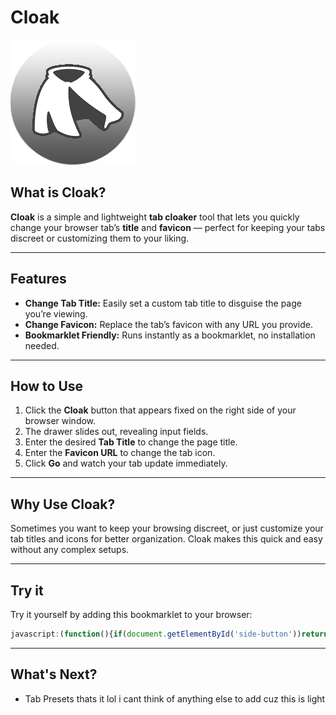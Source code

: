 # Cloak

![Cloak Logo](https://raw.githubusercontent.com/fu-ri/Cloak/refs/heads/main/Cloak.png)

## What is Cloak?

**Cloak** is a simple and lightweight **tab cloaker** tool that lets you quickly change your browser tab’s **title** and **favicon** — perfect for keeping your tabs discreet or customizing them to your liking.

---

## Features

- **Change Tab Title:** Easily set a custom tab title to disguise the page you’re viewing.
- **Change Favicon:** Replace the tab’s favicon with any URL you provide.
- **Bookmarklet Friendly:** Runs instantly as a bookmarklet, no installation needed.

---

## How to Use

1. Click the **Cloak** button that appears fixed on the right side of your browser window.
2. The drawer slides out, revealing input fields.
3. Enter the desired **Tab Title** to change the page title.
4. Enter the **Favicon URL** to change the tab icon.
5. Click **Go** and watch your tab update immediately.

---

## Why Use Cloak?

Sometimes you want to keep your browsing discreet, or just customize your tab titles and icons for better organization. Cloak makes this quick and easy without any complex setups.

---

## Try it

Try it yourself by adding this bookmarklet to your browser:

```js
javascript:(function(){if(document.getElementById('side-button'))return;var link=document.createElement('link');link.href="https://fonts.googleapis.com/css2?family=Fredoka+One&display=swap";link.rel="stylesheet";document.head.appendChild(link);var style=document.createElement(%27style%27);style.textContent="body{margin:0;height:100vh;}#side-button{position:fixed;top:50%;right:0;width:20px;height:50px;background-color:rgba(51,51,51,0.8);border-top-left-radius:12px;border-bottom-left-radius:12px;color:white;display:flex;align-items:center;justify-content:center;cursor:pointer;user-select:none;font-size:32px;transform:translateY(-50%);transition:right 0.3s ease;z-index:10000;}#side-button.moved{ } .chevron{display:inline-block;transition:transform 0.3s ease;}#side-button.moved .chevron{transform:rotate(180deg);}#side-drawer{position:fixed;top:50%;right:-280px;width:250px;height:400px;background-color:rgba(51,51,51,0.8);border-top-left-radius:24px;border-bottom-left-radius:24px;color:white;display:block;padding-top:70px;padding-left:15px;padding-right:15px;user-select:none;font-size:16px;transform:translateY(-50%);transition:right 0.3s ease;z-index:9999;}#side-drawer.moved{right:0;}#drawer-icon{position:absolute;top:5px;left:5px;width:50px;height:50px;background:linear-gradient(145deg,rgba(255,255,255,0.15),rgba(0,0,0,0.1));border-radius:16px;box-shadow:0 4px 6px rgba(0,0,0,0.2);backdrop-filter:blur(6px);-webkit-backdrop-filter:blur(6px);cursor:default;border:1px solid rgba(255,255,255,0.2);box-sizing:border-box;display:flex;align-items:center;justify-content:center;}#drawer-title{position:absolute;top:5px;left:50%;transform:translateX(-50%);font-family:'Fredoka One', cursive, sans-serif;font-size:40px;color:black;-webkit-text-stroke:1px white;user-select:none;pointer-events:none;}#drawer-description{font-family:sans-serif;font-size:14px;color:#ccc;margin-top:10px;margin-left:15px;margin-right:20px;line-height:1.4;text-align:left;position:relative;}.button{background-color:rgba(128,128,128,0.2);color:white;border:1px solid rgba(255,255,255,0.2);border-radius:8px;padding:6px 12px;font-size:28px;font-family:sans-serif;cursor:pointer;transition:background-color 0.2s ease;}.button:hover{background-color:rgba(128,128,128,0.35);}.button:focus{outline:none;box-shadow:0 0 0 3px rgba(128,128,128,0.6);}.textbox{width:100%;max-width:300px;padding:8px 12px;font-size:16px;font-family:Arial,sans-serif;border:2px solid rgba(200,200,200,0.3);border-radius:8px;background-color:rgba(30,30,30,0.6);color:#eee;box-sizing:border-box;transition:border-color 0.3s ease,box-shadow 0.3s ease,background-color 0.3s ease;backdrop-filter:blur(6px);-webkit-backdrop-filter:blur(6px);margin-top:10px;}.textbox::placeholder{color:rgba(200,200,200,0.5);}.textbox:focus{outline:none;border-color:rgba(128,128,128,0.8);box-shadow:0 0 10px rgba(128,128,128,0.7);background-color:rgba(40,40,40,0.8);}#thing-ask{font-family:sans-serif;font-size:14px;color:#ccc;margin-top:20px;margin-left:5px;margin-right:20px;line-height:1.4;text-align:left;}";document.head.appendChild(style);var btn=document.createElement('div');btn.id='side-button';btn.innerHTML='<span class="chevron">❰</span>';document.body.appendChild(btn);var drawer=document.createElement('div');drawer.id='side-drawer';drawer.innerHTML="<img src='https://raw.githubusercontent.com/fu-ri/Cloak/refs/heads/main/Cloakico.png' id='drawer-icon' /><div id='drawer-title'>Cloak</div><div id='drawer-description'><span><strong>A simple tab cloaker.</strong></span></div><div id='thing-ask'>Tab title here:</div><input id='tabTitle' type='text' class='textbox' placeholder='Type here...' /><div id='thing-ask'>Favicon URL here:</div><input id='favic' type='text' class='textbox' placeholder='Type here...' /><button id='go' class='button' style='font-size:14px;margin-top:5px;'>Go</button>";document.body.appendChild(drawer);btn.addEventListener('click',function(){btn.classList.toggle('moved');drawer.classList.toggle('moved');if(btn.classList.contains('moved')){btn.style.right=drawer.offsetWidth+'px';drawer.style.right='0';}else{btn.style.right='0';drawer.style.right='-280px';}});var goBtn=document.getElementById('go');goBtn.addEventListener('click',function(){var title=document.getElementById('tabTitle').value.trim();var favic=document.getElementById('favic').value.trim();if(title!==""){document.title=title;}if(favic!==""){var iconLink=document.querySelector("link[rel~='icon']");if(!iconLink){iconLink=document.createElement('link');iconLink.rel='icon';document.head.appendChild(iconLink);}iconLink.href=favic;}});})();
```

---

## What's Next?

- Tab Presets
thats it lol i cant think of anything else to add cuz this is light
